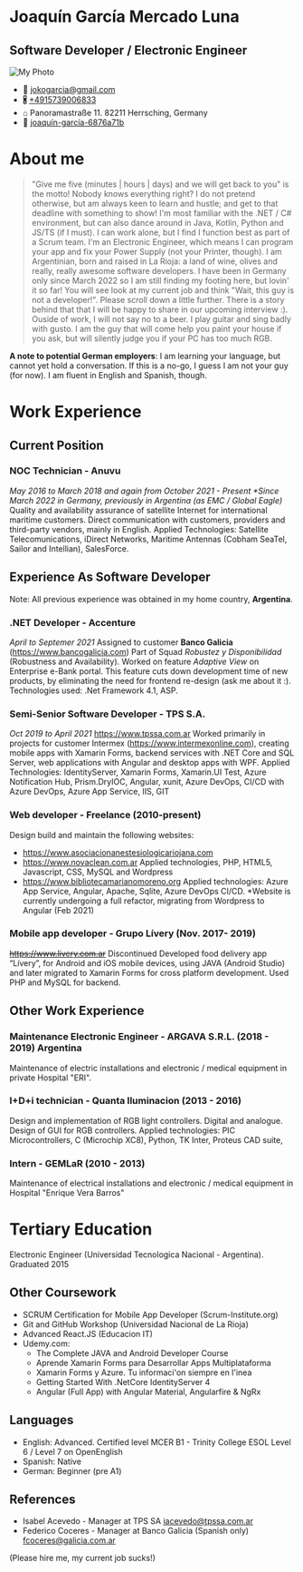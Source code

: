 # Joaquín García Mercado Luna
## Software Developer / Electronic Engineer ##
![My Photo](https://irazu.com.ar/images/perfil1.jpeg "Joaquin Garcia Photo")

- 📧 jokogarcia@gmail.com
- 🖁 [+4915739006833](tel://+4915739006833)
- ⌂ Panoramastraße 11. 82211 Herrsching, Germany
- 🔗 [joaquín-garcía-6876a71b](https://www.linkedin.com/in/joaqu%C3%ADn-garc%C3%ADa-6876a71b)

# About me #
>"Give me five (minutes | hours | days) and we will get back to you" is the motto! Nobody knows everything right? I do not pretend otherwise, but am always keen to learn and hustle; and get to that deadline with something to show!
I'm most familiar with the .NET / C# environment, but can also dance around in Java, Kotlin, Python and JS/TS (if I must). I can work alone, but I find I function best as part of a Scrum team. I'm an Electronic Engineer, which means I can program your app and fix your Power Supply (not your Printer, though).
I am Argentinian, born and raised in La Rioja: a land of wine, olives and really, really awesome software developers. I have been in Germany only since March 2022 so I am still finding my footing here, but lovin' it so far!
You will see look at my current job and think "Wait, this guy is not a developer!". Please scroll down a little further. There is a story behind that that I will be happy to share in our upcoming interview :).
Ouside of work, I will not say no to a beer. I play guitar and sing badly with gusto. I am the guy that will come help you paint your house if you ask, but will silently judge you if your PC has too much RGB. 

**A note to potential German employers**: I am learning your language, but cannot yet hold a conversation. If this is a no-go, I guess I am not your guy (for now). I am fluent in English and Spanish, though. 
# Work Experience #
## Current Position ##
### NOC Technician - Anuvu ###
*May 2016 to March 2018 and again from October 2021 - Present* 
*\*Since March 2022 in Germany, previously in Argentina (as EMC / Global Eagle)*
Quality and availability  assurance of satellite Internet for international maritime customers. Direct communication with customers, providers and third-party vendors, mainly in English.
Applied Technologies: Satellite Telecomunications, iDirect Networks, Maritime Antennas (Cobham SeaTel, Sailor and Intellian), SalesForce.

## Experience As Software Developer ##
Note: All previous experience was obtained in my home country, **Argentina**.

### .NET Developer - Accenture ###
*April to Septemer 2021*
Assigned to customer **Banco Galicia** (https://www.bancogalicia.com)
Part of Squad *Robustez y Disponibilidad* (Robustness and Availability).
Worked on feature *Adaptive View* on Enterprise e-Bank portal. This feature cuts down development time of new products, by eliminating the need for frontend re-design (ask me about it :).
Technologies used: .Net Framework 4.1, ASP.

### Semi-Senior Software Developer - TPS S.A.   ###
*Oct 2019 to April 2021*
https://www.tpssa.com.ar
Worked primarily in projects for customer Intermex (https://www.intermexonline.com), creating mobile apps with Xamarin Forms, backend services with .NET Core and SQL Server, web applications with Angular and desktop apps with WPF.
Applied Technologies: IdentityServer, Xamarin Forms, Xamarin.UI Test, Azure Notification Hub, Prism.DryIOC, Angular, xunit, Azure DevOps, CI/CD with Azure DevOps, Azure App Service, IIS, GIT

### Web developer -  Freelance (2010-present) ###
Design build and maintain the following websites:
- https://www.asociacionanestesiologicariojana.com
- https://www.novaclean.com.ar
	Applied technologies, PHP, HTML5, Javascript, CSS, MySQL and Wordpress
- https://www.bibliotecamarianomoreno.org
	Applied technologies: Azure App Service, Angular, Apache, Sqlite, Azure DevOps CI/CD.
	\*Website is currently undergoing a full refactor, migrating from Wordpress to Angular (Feb 2021)

### Mobile app developer - Grupo Lívery (Nov. 2017- 2019)  ###
~~https://www.livery.com.ar~~  Discontinued
Developed food delivery app “Lívery”, for Android and iOS mobile devices, using JAVA (Android Studio) and later migrated to Xamarin Forms for cross platform development. Used PHP and MySQL for backend.

## Other Work Experience ##
### Maintenance Electronic Engineer - ARGAVA S.R.L. (2018 - 2019) Argentina ###
Maintenance of electric installations and electronic / medical equipment in private Hospital "ERI".

### I+D+i technician - Quanta Iluminacion (2013 - 2016) ###
Design and implementation of RGB light controllers. Digital and analogue. Design of GUI for RGB controllers. Applied technologies: PIC Microcontrollers, C (Microchip XC8), Python, TK Inter, Proteus CAD suite, 

### Intern - GEMLaR (2010 - 2013) ###
Maintenance of electrical installations and electronic / medical equipment in Hospital "Enrique Vera Barros"

# Tertiary Education #
Electronic Engineer (Universidad Tecnologica Nacional - Argentina). Graduated 2015 

## Other Coursework ##
- SCRUM Certification for Mobile App Developer (Scrum-Institute.org)
- Git and GitHub Workshop (Universidad Nacional de La Rioja)
- Advanced React.JS (Educacion IT)
- Udemy.com:
	- The Complete JAVA and Android Developer Course
	- Aprende Xamarin Forms para Desarrollar Apps Multiplataforma
	- Xamarin Forms y Azure. Tu informaci'on siempre en l'inea
	- Getting Started With .NetCore IdentityServer 4
	- Angular (Full App) with Angular Material, Angularfire & NgRx

## Languages ##
- English: Advanced. Certified level  MCER B1 - Trinity College ESOL Level 6 / Level 7 on OpenEnglish 
- Spanish: Native
- German: Beginner (pre A1)

## References ##
- Isabel Acevedo - Manager at TPS SA
iacevedo@tpssa.com.ar 
- Federico Coceres - Manager at Banco Galicia (Spanish only)
fcoceres@galicia.com.ar

(Please hire me, my current job sucks!)
